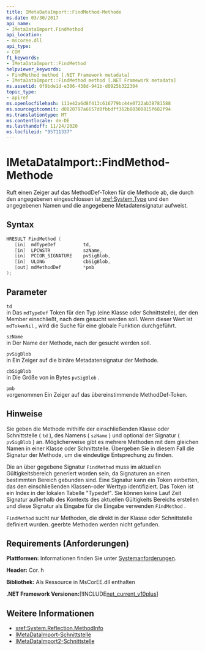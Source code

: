 ```yaml
---
title: IMetaDataImport::FindMethod-Methode
ms.date: 03/30/2017
api_name:
- IMetaDataImport.FindMethod
api_location:
- mscoree.dll
api_type:
- COM
f1_keywords:
- IMetaDataImport::FindMethod
helpviewer_keywords:
- FindMethod method [.NET Framework metadata]
- IMetaDataImport::FindMethod method [.NET Framework metadata]
ms.assetid: 0f9bde1d-e306-438d-941b-d0925b322304
topic_type:
- apiref
ms.openlocfilehash: 111e42a6d8f413c616779bc44e0722ab38781588
ms.sourcegitcommit: d8020797a6657d0fbbdff362b80300815f682f94
ms.translationtype: MT
ms.contentlocale: de-DE
ms.lasthandoff: 11/24/2020
ms.locfileid: "95711337"
---
```

# <a name="imetadataimportfindmethod-method"></a>IMetaDataImport::FindMethod-Methode

Ruft einen Zeiger auf das MethodDef-Token für die Methode ab, die durch den angegebenen eingeschlossen ist <xref:System.Type> und den angegebenen Namen und die angegebene Metadatensignatur aufweist.  
  
## <a name="syntax"></a>Syntax  
  
```cpp  
HRESULT FindMethod (  
   [in]  mdTypeDef          td,  
   [in]  LPCWSTR            szName,
   [in]  PCCOR_SIGNATURE    pvSigBlob,
   [in]  ULONG              cbSigBlob,
   [out] mdMethodDef        *pmb  
);  
```  
  
## <a name="parameters"></a>Parameter  

 `td`  
 in Das `mdTypeDef` Token für den Typ (eine Klasse oder Schnittstelle), der den Member einschließt, nach dem gesucht werden soll. Wenn dieser Wert ist `mdTokenNil` , wird die Suche für eine globale Funktion durchgeführt.  
  
 `szName`  
 in Der Name der Methode, nach der gesucht werden soll.  
  
 `pvSigBlob`  
 in Ein Zeiger auf die binäre Metadatensignatur der Methode.  
  
 `cbSigBlob`  
 in Die Größe von in Bytes `pvSigBlob` .  
  
 `pmb`  
 vorgenommen Ein Zeiger auf das übereinstimmende MethodDef-Token.  
  
## <a name="remarks"></a>Hinweise  

 Sie geben die Methode mithilfe der einschließenden Klasse oder Schnittstelle ( `td` ), des Namens ( `szName` ) und optional der Signatur ( `pvSigBlob` ) an. Möglicherweise gibt es mehrere Methoden mit dem gleichen Namen in einer Klasse oder Schnittstelle. Übergeben Sie in diesem Fall die Signatur der Methode, um die eindeutige Entsprechung zu finden.  
  
 Die an über gegebene Signatur `FindMethod` muss im aktuellen Gültigkeitsbereich generiert worden sein, da Signaturen an einen bestimmten Bereich gebunden sind. Eine Signatur kann ein Token einbetten, das den einschließenden Klassen-oder Werttyp identifiziert. Das Token ist ein Index in der lokalen Tabelle "Typedef". Sie können keine Lauf Zeit Signatur außerhalb des Kontexts des aktuellen Gültigkeits Bereichs erstellen und diese Signatur als Eingabe für die Eingabe verwenden `FindMethod` .  
  
 `FindMethod` sucht nur Methoden, die direkt in der Klasse oder Schnittstelle definiert wurden. geerbte Methoden werden nicht gefunden.  
  
## <a name="requirements"></a>Requirements (Anforderungen)  

 **Plattformen:** Informationen finden Sie unter [Systemanforderungen](../../get-started/system-requirements.md).  
  
 **Header:** Cor. h  
  
 **Bibliothek:** Als Ressource in MsCorEE.dll enthalten  
  
 **.NET Framework Versionen:**[!INCLUDE[net_current_v10plus](../../../../includes/net-current-v10plus-md.md)]  
  
## <a name="see-also"></a>Weitere Informationen

- <xref:System.Reflection.MethodInfo>
- [IMetaDataImport-Schnittstelle](imetadataimport-interface.md)
- [IMetaDataImport2-Schnittstelle](imetadataimport2-interface.md)
